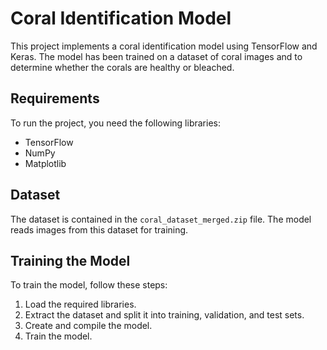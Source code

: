 # Coral Identification Model

This project implements a coral identification model using TensorFlow and Keras. The model has been trained on a dataset of coral images and to determine whether the corals are healthy or bleached.

## Requirements

To run the project, you need the following libraries:

- TensorFlow
- NumPy
- Matplotlib

## Dataset

The dataset is contained in the `coral_dataset_merged.zip` file. The model reads images from this dataset for training.

## Training the Model

To train the model, follow these steps:

1. Load the required libraries.
2. Extract the dataset and split it into training, validation, and test sets.
3. Create and compile the model.
4. Train the model.